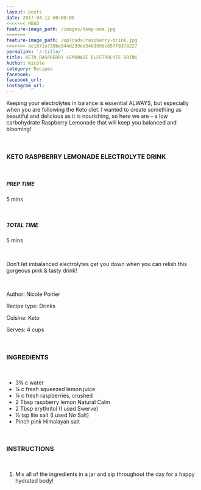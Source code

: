 ```yaml
---
layout: posts
date: 2017-04-12 00:00:00
<<<<<<< HEAD
feature-image_path: /images/temp-one.jpg
=======
feature-image_path: /uploads/raspberry-drink.jpg
>>>>>>> ae1671a730be044d239ed34dd09de85ff8370227
permalink: '/:title/'
title: KETO RASPBERRY LEMONADE ELECTROLYTE DRINK
Author: Nicole
category: Recipes
facebook:
facebook_url:
instagram_url:
---
```


Keeping your electrolytes in balance is essential ALWAYS, but especially when you are following the Keto diet. I wanted to create something as beautiful and delicious as it is nourishing, so here we are – a low carbohydrate Raspberry Lemonade that will keep you balanced and blooming!

 

### KETO RASPBERRY LEMONADE ELECTROLYTE DRINK

 

##### PREP TIME

5 mins

 

##### TOTAL TIME

5 mins

 

Don’t let imbalanced electrolytes get you down when you can relish this gorgeous pink & tasty drink!

 

Author: Nicole Poirier

Recipe type: Drinks

Cuisine: Keto

Serves: 4 cups

 

### INGREDIENTS

 

* 3¾ c water
* ¼ c fresh squeezed lemon juice
* ¼ c fresh raspberries, crushed
* 2 Tbsp raspberry lemon Natural Calm
* 2 Tbsp erythritol (I used Swerve)
* ½ tsp lite salt (I used No Salt)
* Pinch pink Himalayan salt

 

### INSTRUCTIONS

 

1. Mix all of the ingredients in a jar and sip throughout the day for a happy hydrated body!
